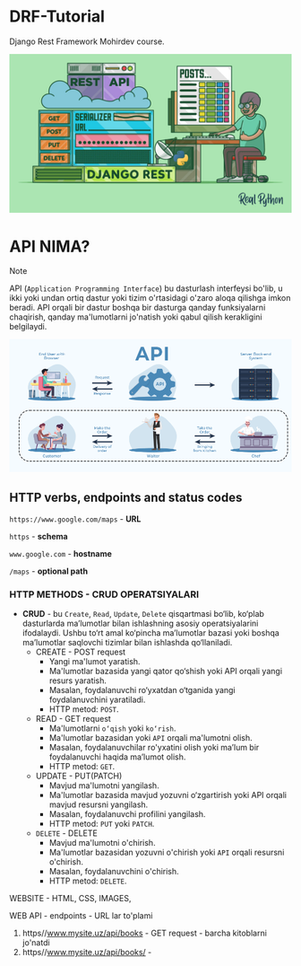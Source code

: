 # DRF-Tutorial
Django Rest Framework Mohirdev course.

![alt text](images/Django-Rest-Framework-An-Introduction_Watermarked.jpg)

# API NIMA?

> [!NOTE]
> API (`Application Programming Interface`) bu dasturlash interfeysi bo'lib, u ikki yoki undan ortiq dastur yoki tizim o'rtasidagi o'zaro aloqa qilishga imkon beradi. API orqali bir dastur boshqa bir dasturga qanday funksiyalarni chaqirish, qanday ma'lumotlarni jo'natish yoki qabul qilish kerakligini belgilaydi.

![alt text](images/image.png)

## HTTP verbs, endpoints and status codes
`https://www.google.com/maps` - **URL**

`https` - **schema**

`www.google.com` - **hostname** 

`/maps` - **optional path** <br>

### HTTP METHODS - CRUD OPERATSIYALARI
- **CRUD** - bu `Create`, `Read`, `Update`, `Delete` qisqartmasi bo‘lib, ko‘plab dasturlarda ma’lumotlar bilan ishlashning asosiy operatsiyalarini ifodalaydi. Ushbu to‘rt amal ko‘pincha ma’lumotlar bazasi yoki boshqa ma’lumotlar saqlovchi tizimlar bilan ishlashda qo‘llaniladi.
    - CREATE - POST request
        - Yangi ma'lumot yaratish.
        - Ma'lumotlar bazasida yangi qator qo‘shish yoki API orqali yangi resurs yaratish.
        - Masalan, foydalanuvchi ro‘yxatdan o‘tganida yangi foydalanuvchini yaratiladi.
        - HTTP metod: `POST`.
    - READ - GET request
        - Ma'lumotlarni `o‘qish` yoki `ko‘rish`.
        - Ma'lumotlar bazasidan yoki `API` orqali ma'lumotni olish.
        - Masalan, foydalanuvchilar ro'yxatini olish yoki ma’lum bir foydalanuvchi haqida ma’lumot olish.
        - HTTP metod: `GET`.
    - UPDATE - PUT(PATCH)
        - Mavjud ma'lumotni yangilash.
        - Ma'lumotlar bazasida mavjud yozuvni o‘zgartirish yoki API orqali mavjud resursni yangilash.
        - Masalan, foydalanuvchi profilini yangilash.
        - HTTP metod: `PUT` yoki `PATCH`.
    - `DELETE` - DELETE
        - Mavjud ma'lumotni o'chirish.
        - Ma'lumotlar bazasidan yozuvni o'chirish yoki `API` orqali resursni o'chirish.
        - Masalan, foydalanuvchini o'chirish.
        - HTTP metod: `DELETE`.

WEBSITE - HTML, CSS, IMAGES, 

WEB API - endpoints - URL lar to'plami
1. https//www.mysite.uz/api/books - GET request - barcha kitoblarni jo'natdi
2. https//www.mysite.uz/api/books/<id> - 